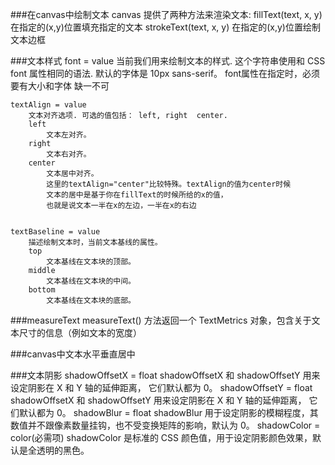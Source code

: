 ###在canvas中绘制文本
	canvas 提供了两种方法来渲染文本:
		fillText(text, x, y)
			在指定的(x,y)位置填充指定的文本
		strokeText(text, x, y)
			在指定的(x,y)位置绘制文本边框
			
###文本样式
	font = value
		当前我们用来绘制文本的样式. 这个字符串使用和 CSS font 属性相同的语法. 
		默认的字体是 10px sans-serif。
		font属性在指定时，必须要有大小和字体 缺一不可
		
	textAlign = value
		文本对齐选项. 可选的值包括： left, right  center. 
		left
			文本左对齐。
		right
			文本右对齐。
		center
			文本居中对齐。
			这里的textAlign="center"比较特殊。textAlign的值为center时候
			文本的居中是基于你在fillText的时候所给的x的值，
			也就是说文本一半在x的左边，一半在x的右边
		
	
	textBaseline = value
		描述绘制文本时，当前文本基线的属性。
		top
			文本基线在文本块的顶部。
		middle
			文本基线在文本块的中间。
		bottom
			文本基线在文本块的底部。

###measureText
	measureText() 方法返回一个 TextMetrics 对象，包含关于文本尺寸的信息（例如文本的宽度）
		
###canvas中文本水平垂直居中
	
	
###文本阴影
	shadowOffsetX = float
		shadowOffsetX 和 shadowOffsetY 用来设定阴影在 X 和 Y 轴的延伸距离，
		它们默认都为 0。
	shadowOffsetY = float
		shadowOffsetX 和 shadowOffsetY 用来设定阴影在 X 和 Y 轴的延伸距离，
		它们默认都为 0。
	shadowBlur = float
		shadowBlur 用于设定阴影的模糊程度，其数值并不跟像素数量挂钩，也不受变换矩阵的影响，默认为 0。
	shadowColor = color(必需项)
		shadowColor 是标准的 CSS 颜色值，用于设定阴影颜色效果，默认是全透明的黑色。
	
	
		